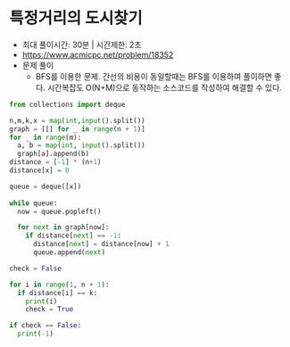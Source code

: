 # 특정거리의 도시찾기

- 최대 풀이시간: 30분 | 시간제한: 2초
- https://www.acmicpc.net/problem/18352
- 문제 풀이
  - BFS를 이용한 문제. 간선의 비용이 동일할때는 BFS를 이용하여 풀이하면 좋다.
  시간복잡도 O(N+M)으로 동작하는 소스코드를 작성하여 해결할 수 있다.

```python
from collections import deque

n,m,k,x = map(int,input().split())
graph = [[] for _ in range(n + 1)]
for _ in range(m):
  a, b = map(int, input().split())
  graph[a].append(b)
distance = [-1] * (n+1)
distance[x] = 0

queue = deque([x])
 
while queue:
  now = queue.popleft()

  for next in graph[now]:
    if distance[next] == -1:
      distance[next] = distance[now] + 1
      queue.append(next) 

check = False

for i in range(1, n + 1):
  if distance[i] == k:
    print(i)
    check = True

if check == False:
  print(-1)
```
